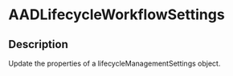 
# AADLifecycleWorkflowSettings

## Description

Update the properties of a lifecycleManagementSettings object.
